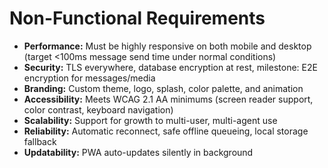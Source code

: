 # Non-Functional Requirements

- **Performance:** Must be highly responsive on both mobile and desktop (target <100ms message send time under normal conditions)
- **Security:** TLS everywhere, database encryption at rest, milestone: E2E encryption for messages/media
- **Branding:** Custom theme, logo, splash, color palette, and animation
- **Accessibility:** Meets WCAG 2.1 AA minimums (screen reader support, color contrast, keyboard navigation)
- **Scalability:** Support for growth to multi-user, multi-agent use
- **Reliability:** Automatic reconnect, safe offline queueing, local storage fallback
- **Updatability:** PWA auto-updates silently in background